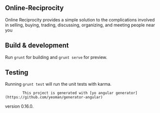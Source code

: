## Online-Reciprocity
Online Reciprocity provides a simple solution to the complications involved in selling, buying, trading, discussing, organizing, and meeting people near you

## Build & development

Run `grunt` for building and `grunt serve` for preview.

## Testing

Running `grunt test` will run the unit tests with karma.

            This project is generated with [yo angular generator](https://github.com/yeoman/generator-angular)
version 0.16.0.
